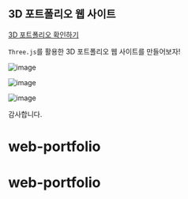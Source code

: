 ## 3D 포트폴리오 웹 사이트

[3D 포트폴리오 확인하기](https://3-d-fortfolio-introduce.vercel.app/)

`Three.js`를 활용한 3D 포트폴리오 웹 사이트를 만들어보자!

![image](https://user-images.githubusercontent.com/46777310/232194680-e033d1d4-b583-4a3c-b121-d55726ef22fc.png)

![image](https://user-images.githubusercontent.com/46777310/232194709-1dc4a809-c155-4482-ad11-442f1edeac3e.png)

![image](https://user-images.githubusercontent.com/46777310/232194743-f4cf0b10-714b-4baf-9836-4c697e3197d9.png)

감사합니다.
# web-portfolio
# web-portfolio

